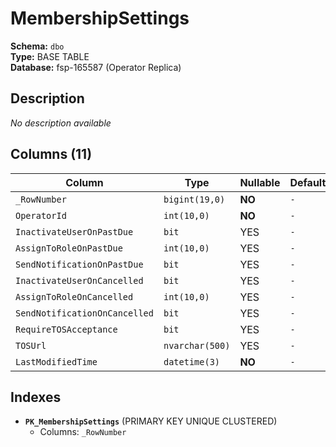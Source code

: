 # MembershipSettings

**Schema:** `dbo`  
**Type:** BASE TABLE  
**Database:** fsp-165587 (Operator Replica)

## Description

*No description available*

## Columns (11)

| Column | Type | Nullable | Default | Keys | Description |
|--------|------|----------|---------|------|-------------|
| `_RowNumber` | `bigint(19,0)` | **NO** | `-` | PK | - |
| `OperatorId` | `int(10,0)` | **NO** | `-` | - | - |
| `InactivateUserOnPastDue` | `bit` | YES | `-` | - | - |
| `AssignToRoleOnPastDue` | `int(10,0)` | YES | `-` | - | - |
| `SendNotificationOnPastDue` | `bit` | YES | `-` | - | - |
| `InactivateUserOnCancelled` | `bit` | YES | `-` | - | - |
| `AssignToRoleOnCancelled` | `int(10,0)` | YES | `-` | - | - |
| `SendNotificationOnCancelled` | `bit` | YES | `-` | - | - |
| `RequireTOSAcceptance` | `bit` | YES | `-` | - | - |
| `TOSUrl` | `nvarchar(500)` | YES | `-` | - | - |
| `LastModifiedTime` | `datetime(3)` | **NO** | `-` | - | - |

## Indexes

- **`PK_MembershipSettings`** (PRIMARY KEY UNIQUE CLUSTERED)
  - Columns: `_RowNumber`
